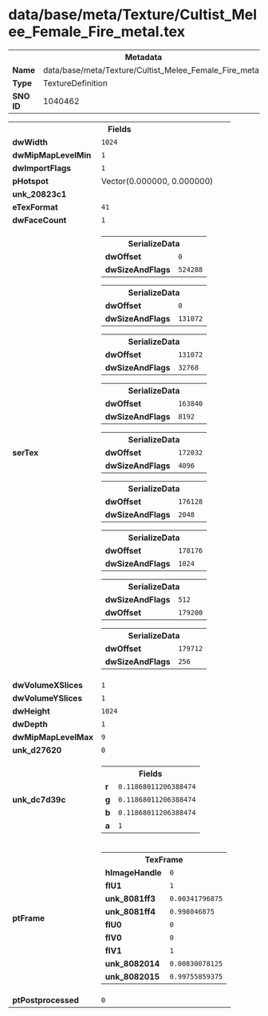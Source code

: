 <h1>data/base/meta/Texture/Cultist_Melee_Female_Fire_metal.tex</h1><table><tr><th colspan="100%">Metadata</th></tr><tr><td><b>Name</b></td><td>data/base/meta/Texture/Cultist_Melee_Female_Fire_metal.tex</td></tr><tr><td><b>Type</b></td><td>TextureDefinition</td></tr><tr><td><b>SNO ID</b></td><td>1040462</td></tr></table>

<table><tr><th colspan="100%">Fields</th></tr><tr><td><b>dwWidth</b></td><td><code>1024</code></td></tr><tr><td><b>dwMipMapLevelMin</b></td><td><code>1</code></td></tr><tr><td><b>dwImportFlags</b></td><td><code>1</code></td></tr><tr><td><b>pHotspot</b></td><td>Vector(0.000000, 0.000000)</td></tr><tr><td><b>unk_20823c1</b></td><td></td></tr><tr><td><b>eTexFormat</b></td><td><code>41</code></td></tr><tr><td><b>dwFaceCount</b></td><td><code>1</code></td></tr><tr><td><b>serTex</b></td><td><table><tr><th colspan="100%">SerializeData</th></tr><tr><td><b>dwOffset</b></td><td><code>0</code></td></tr><tr><td><b>dwSizeAndFlags</b></td><td><code>524288</code></td></tr></table>


<table><tr><th colspan="100%">SerializeData</th></tr><tr><td><b>dwOffset</b></td><td><code>0</code></td></tr><tr><td><b>dwSizeAndFlags</b></td><td><code>131072</code></td></tr></table>


<table><tr><th colspan="100%">SerializeData</th></tr><tr><td><b>dwOffset</b></td><td><code>131072</code></td></tr><tr><td><b>dwSizeAndFlags</b></td><td><code>32768</code></td></tr></table>


<table><tr><th colspan="100%">SerializeData</th></tr><tr><td><b>dwOffset</b></td><td><code>163840</code></td></tr><tr><td><b>dwSizeAndFlags</b></td><td><code>8192</code></td></tr></table>


<table><tr><th colspan="100%">SerializeData</th></tr><tr><td><b>dwOffset</b></td><td><code>172032</code></td></tr><tr><td><b>dwSizeAndFlags</b></td><td><code>4096</code></td></tr></table>


<table><tr><th colspan="100%">SerializeData</th></tr><tr><td><b>dwOffset</b></td><td><code>176128</code></td></tr><tr><td><b>dwSizeAndFlags</b></td><td><code>2048</code></td></tr></table>


<table><tr><th colspan="100%">SerializeData</th></tr><tr><td><b>dwOffset</b></td><td><code>178176</code></td></tr><tr><td><b>dwSizeAndFlags</b></td><td><code>1024</code></td></tr></table>


<table><tr><th colspan="100%">SerializeData</th></tr><tr><td><b>dwSizeAndFlags</b></td><td><code>512</code></td></tr><tr><td><b>dwOffset</b></td><td><code>179200</code></td></tr></table>


<table><tr><th colspan="100%">SerializeData</th></tr><tr><td><b>dwOffset</b></td><td><code>179712</code></td></tr><tr><td><b>dwSizeAndFlags</b></td><td><code>256</code></td></tr></table>


</td></tr><tr><td><b>dwVolumeXSlices</b></td><td><code>1</code></td></tr><tr><td><b>dwVolumeYSlices</b></td><td><code>1</code></td></tr><tr><td><b>dwHeight</b></td><td><code>1024</code></td></tr><tr><td><b>dwDepth</b></td><td><code>1</code></td></tr><tr><td><b>dwMipMapLevelMax</b></td><td><code>9</code></td></tr><tr><td><b>unk_d27620</b></td><td><code>0</code></td></tr><tr><td><b>unk_dc7d39c</b></td><td><table><tr><th colspan="100%">Fields</th></tr><tr><td><b>r</b></td><td><code>0.11868011206388474</code></td></tr><tr><td><b>g</b></td><td><code>0.11868011206388474</code></td></tr><tr><td><b>b</b></td><td><code>0.11868011206388474</code></td></tr><tr><td><b>a</b></td><td><code>1</code></td></tr></table>

</td></tr><tr><td><b>ptFrame</b></td><td><table><tr><th colspan="100%">TexFrame</th></tr><tr><td><b>hImageHandle</b></td><td><code>0</code></td></tr><tr><td><b>flU1</b></td><td><code>1</code></td></tr><tr><td><b>unk_8081ff3</b></td><td><code>0.00341796875</code></td></tr><tr><td><b>unk_8081ff4</b></td><td><code>0.998046875</code></td></tr><tr><td><b>flU0</b></td><td><code>0</code></td></tr><tr><td><b>flV0</b></td><td><code>0</code></td></tr><tr><td><b>flV1</b></td><td><code>1</code></td></tr><tr><td><b>unk_8082014</b></td><td><code>0.00830078125</code></td></tr><tr><td><b>unk_8082015</b></td><td><code>0.99755859375</code></td></tr></table>


</td></tr><tr><td><b>ptPostprocessed</b></td><td><code>0</code></td></tr></table>

